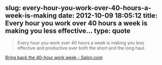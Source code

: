slug: every-hour-you-work-over-40-hours-a-week-is-making
date: 2012-10-09 18:05:12
title: Every hour you work over 40 hours a week is making you less effective...
type: quote
---

> Every hour you work over 40 hours a week is making you less effective and productive over both the short and the long haul.

[Bring back the 40-hour work week - Salon.com](http://www.salon.com/2012/03/14/bring_back_the_40_hour_work_week/)
